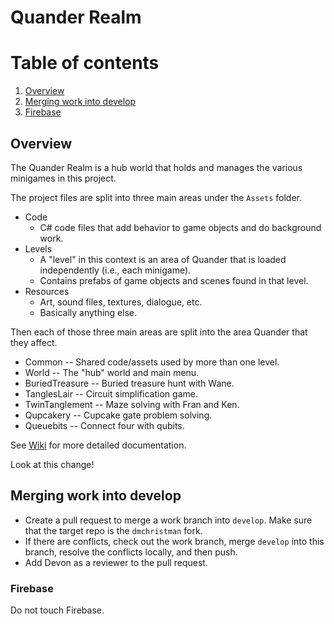 # Quander Realm

# Table of contents
1. [Overview](#overview)
2. [Merging work into develop](#merge)
4. [Firebase](#firebase)


## Overview <a name="overview"></a>
The Quander Realm is a hub world that holds and manages the various minigames in this project.

The project files are split into three main areas under the `Assets` folder.

- Code
	- C\# code files that add behavior to game objects and do background work.
- Levels
	- A "level" in this context is an area of Quander that is loaded independently (i.e., each minigame).
	- Contains prefabs of game objects and scenes found in that level.
- Resources
	- Art, sound files, textures, dialogue, etc.
	- Basically anything else.

Then each of those three main areas are split into the area Quander that they affect.

- Common -- Shared code/assets used by more than one level.
- World -- The "hub" world and main menu.
- BuriedTreasure -- Buried treasure hunt with Wane.
- TanglesLair -- Circuit simplification game.
- TwinTanglement -- Maze solving with Fran and Ken.
- Qupcakery -- Cupcake gate problem solving.
- Queuebits -- Connect four with qubits.

See [Wiki](../../wiki) for more detailed documentation. 

Look at this change!

## Merging work into develop <a name="merge"></a>
- Create a pull request to merge a work branch into `develop`. Make sure that the target repo is the `dmchristman` fork.
- If there are conflicts, check out the work branch, merge `develop` into this branch, resolve the conflicts locally, and then push.
- Add Devon as a reviewer to the pull request.

 
### Firebase <a name="firebase"></a>
Do not touch Firebase.
